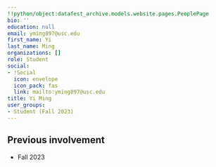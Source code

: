 ```yaml
---
!!python/object:datafest_archive.models.website.pages.PeoplePage
bio: ''
education: null
email: yming897@usc.edu
first_name: Yi
last_name: Ming
organizations: []
role: Student
social:
- !Social
  icon: envelope
  icon_pack: fas
  link: mailto:yming897@usc.edu
title: Yi Ming
user_groups:
- Student (Fall 2023)
---
```



## Previous involvement

* Fall 2023

